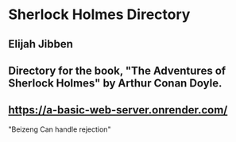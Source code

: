 # Sherlock Holmes Directory
## Elijah Jibben
## Directory for the book, "The Adventures of Sherlock Holmes" by Arthur Conan Doyle.
## https://a-basic-web-server.onrender.com/

"Beizeng Can handle rejection"